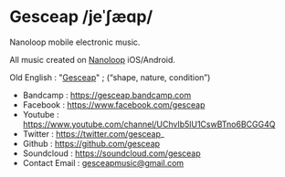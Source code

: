 # Gesceap /jeˈʃæɑp/

Nanoloop mobile electronic music.

All music created on [Nanoloop](https://www.nanoloop.com) iOS/Android.

Old English : "[Gesceap](https://en.wiktionary.org/wiki/gesceap)" ; (“shape, nature, condition”)

* Bandcamp : https://gesceap.bandcamp.com
* Facebook : https://www.facebook.com/gesceap
* Youtube : https://www.youtube.com/channel/UChvIb5lU1CswBTno6BCGG4Q
* Twitter : https://twitter.com/gesceap_
* Github : https://github.com/gesceap
* Soundcloud : https://soundcloud.com/gesceap
* Contact Email : gesceapmusic@gmail.com
